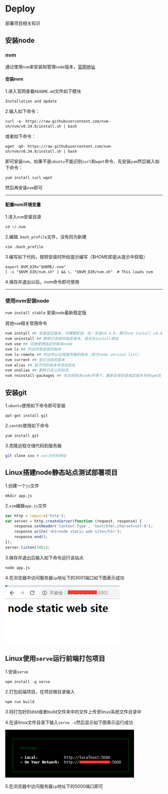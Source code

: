 # Deploy
部署项目相关知识

## 安装node

### nvm
通过使用```nvm```来安装和管理```node```版本，[官网地址](https://github.com/nvm-sh/nvm)

#### 安装nvm
1.进入官网查看```README.md```文件如下模块
```
Installation and Update
```
2.输入如下命令：
```
curl -o- https://raw.githubusercontent.com/nvm-sh/nvm/v0.34.0/install.sh | bash
```
或者如下命令：
```
wget -qO- https://raw.githubusercontent.com/nvm-sh/nvm/v0.34.0/install.sh | bash
```
即可安装```nvm```，如果不是```ubuntu```不能识别```curl```和```wget```命令，先安装```yum```然后输入如下命令：
```
yum install curl wget
```
然后再安装```nvm```即可
***

#### 配置nvm环境变量
1.进入```nvm```安装目录
```
cd ~/.nvm
```
2.编辑```.bash_profile```文件，没有则为新建
```
vim .bash_profile
```
3.编写如下代码，按照安装时所给提示编写（$HOME即是从提示中获取）
```
export NVM_DIR="$HOME/.nvm"
[ -s "$NVM_DIR/nvm.sh" ] && \. "$NVM_DIR/nvm.sh"  # This loads nvm
```
4.保存并退出以后，nvm命令即可使用
***

### 使用nvm安装node
```nvm install stable``` 安装```node```最新稳定版

其他```nvm```相关常用命令
```bash
nvm install ## 安装指定版本，可模糊安装，如：安装v4.4.0，既可nvm install v4.4.0，又可nvm install 4.4
nvm uninstall ## 删除已安装的指定版本，语法与install类似
nvm use ## 切换使用指定的版本node
nvm ls ## 列出所有安装的版本
nvm ls-remote ## 列出所以远程服务器的版本（官方node version list）
nvm current ## 显示当前的版本
nvm alias ## 给不同的版本号添加别名
nvm unalias ## 删除已定义的别名
nvm reinstall-packages ## 在当前版本node环境下，重新全局安装指定版本号的npm包
```

## 安装git
1.```ubuntu```使用如下命令即可安装
```
apt-get install git
```
2.```centOS```使用如下命令
```
yum install git
```
3.克隆远程仓储代码到服务器
```bash
git clone xxx # xxx为代码地址
```

## Linux搭建node静态站点测试部署项目
1.创建一个```js```文件
```
mkdir app.js
```
2.```vim```编辑```app.js```文件
```js
var http = require('http');
var server = http.createServer(function (request, response) {
    response.setHeader('Content-Type', 'text/html;charset=utf-8');
    response.write('<h1>node static web site</h1>');
    response.end();
});
server.listen(3001);
```
3.保存并退出后输入如下命令运行该站点
```
node app.js
```
4.在浏览器中访问服务器```ip```地址下的3001端口如下图表示成功

![avatar](../images/node/node_static_web.png)

## Linux使用```serve```运行前端打包项目
1.安装```serve```
```
npm install -g serve
```
2.打包前端项目，在项目根目录输入
```
npm run build
```
3.将打包好的dist或者build文件夹中的文件上传至linux系统文件目录中

4.在该linux文件目录下输入```serve -s```然后显示如下图表示运行成功

![avatar](../images/node/serve.png)

5.在浏览器中访问服务器```ip```地址下的5000端口即可
